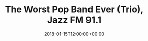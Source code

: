 ---
templateKey: event
guid: 08996290-6eab-11ea-99c5-002590d1d1b0
date: 2018-01-15T12:00:00+00:00
eventTime: '12pm'
title: The Worst Pop Band Ever (Trio), Jazz FM 91.1
artist: The Worst Pop Band Ever (Trio)
city: Toronto
venue: Jazz FM 91.1
group: The Worst Pop Band Ever
---